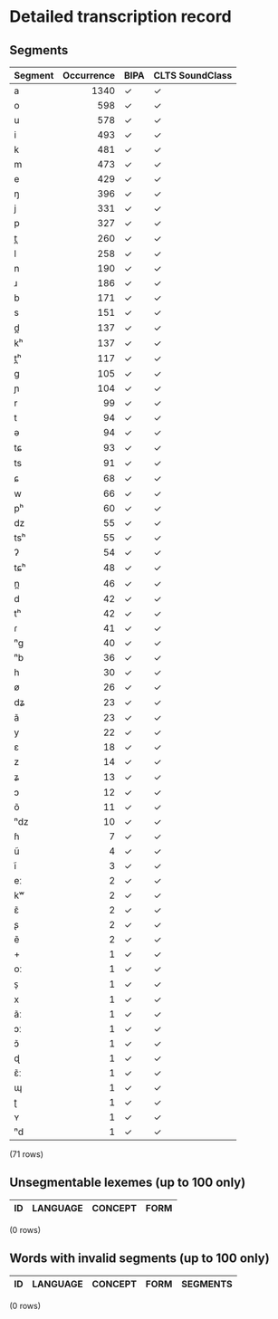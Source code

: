 
# Detailed transcription record

## Segments

| Segment | Occurrence | BIPA | CLTS SoundClass |
|:----------|-------------:|:-------|:------------------|
| a | 1340 | ✓ | ✓ |
| o | 598 | ✓ | ✓ |
| u | 578 | ✓ | ✓ |
| i | 493 | ✓ | ✓ |
| k | 481 | ✓ | ✓ |
| m | 473 | ✓ | ✓ |
| e | 429 | ✓ | ✓ |
| ŋ | 396 | ✓ | ✓ |
| j | 331 | ✓ | ✓ |
| p | 327 | ✓ | ✓ |
| t̪ | 260 | ✓ | ✓ |
| l | 258 | ✓ | ✓ |
| n | 190 | ✓ | ✓ |
| ɹ | 186 | ✓ | ✓ |
| b | 171 | ✓ | ✓ |
| s | 151 | ✓ | ✓ |
| d̪ | 137 | ✓ | ✓ |
| kʰ | 137 | ✓ | ✓ |
| t̪ʰ | 117 | ✓ | ✓ |
| g | 105 | ✓ | ✓ |
| ɲ | 104 | ✓ | ✓ |
| r | 99 | ✓ | ✓ |
| t | 94 | ✓ | ✓ |
| ə | 94 | ✓ | ✓ |
| tɕ | 93 | ✓ | ✓ |
| ts | 91 | ✓ | ✓ |
| ɕ | 68 | ✓ | ✓ |
| w | 66 | ✓ | ✓ |
| pʰ | 60 | ✓ | ✓ |
| dz | 55 | ✓ | ✓ |
| tsʰ | 55 | ✓ | ✓ |
| ʔ | 54 | ✓ | ✓ |
| tɕʰ | 48 | ✓ | ✓ |
| n̪ | 46 | ✓ | ✓ |
| d | 42 | ✓ | ✓ |
| tʰ | 42 | ✓ | ✓ |
| ɾ | 41 | ✓ | ✓ |
| ⁿg | 40 | ✓ | ✓ |
| ⁿb | 36 | ✓ | ✓ |
| h | 30 | ✓ | ✓ |
| ø | 26 | ✓ | ✓ |
| dʑ | 23 | ✓ | ✓ |
| ã | 23 | ✓ | ✓ |
| y | 22 | ✓ | ✓ |
| ɛ | 18 | ✓ | ✓ |
| z | 14 | ✓ | ✓ |
| ʑ | 13 | ✓ | ✓ |
| ɔ | 12 | ✓ | ✓ |
| õ | 11 | ✓ | ✓ |
| ⁿdz | 10 | ✓ | ✓ |
| ɦ | 7 | ✓ | ✓ |
| ũ | 4 | ✓ | ✓ |
| ĩ | 3 | ✓ | ✓ |
| eː | 2 | ✓ | ✓ |
| kʷ | 2 | ✓ | ✓ |
| ɛ̃ | 2 | ✓ | ✓ |
| ʂ | 2 | ✓ | ✓ |
| ẽ | 2 | ✓ | ✓ |
| + | 1 | ✓ | ✓ |
| oː | 1 | ✓ | ✓ |
| s̩ | 1 | ✓ | ✓ |
| x | 1 | ✓ | ✓ |
| ãː | 1 | ✓ | ✓ |
| ɔː | 1 | ✓ | ✓ |
| ɔ̃ | 1 | ✓ | ✓ |
| ɖ | 1 | ✓ | ✓ |
| ɛ̃ː | 1 | ✓ | ✓ |
| ɰ | 1 | ✓ | ✓ |
| ʈ | 1 | ✓ | ✓ |
| ʏ | 1 | ✓ | ✓ |
| ⁿd | 1 | ✓ | ✓ |

(71 rows)



## Unsegmentable lexemes (up to 100 only)

| ID | LANGUAGE | CONCEPT | FORM |
|------|------------|-----------|--------|

(0 rows)



## Words with invalid segments (up to 100 only)

| ID | LANGUAGE | CONCEPT | FORM | SEGMENTS |
|------|------------|-----------|--------|------------|

(0 rows)


